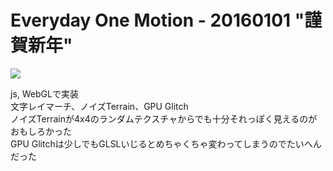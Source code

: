 # Everyday One Motion - 20160101 "謹賀新年"

![](http://motions.work/img/FMS_Cat_5683e3aa3876d.gif)

js, WebGLで実装  
文字レイマーチ、ノイズTerrain、GPU Glitch  
ノイズTerrainが4x4のランダムテクスチャからでも十分それっぽく見えるのがおもしろかった  
GPU Glitchは少しでもGLSLいじるとめちゃくちゃ変わってしまうのでたいへんだった  
